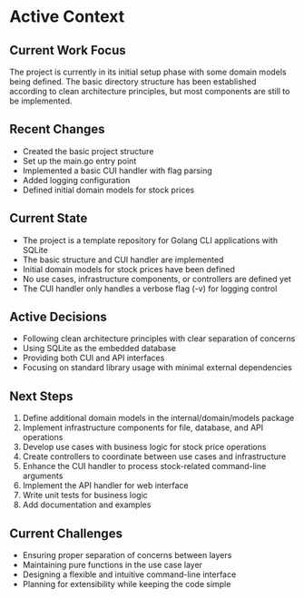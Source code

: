 # Active Context

## Current Work Focus
The project is currently in its initial setup phase with some domain models being defined. The basic directory structure has been established according to clean architecture principles, but most components are still to be implemented.

## Recent Changes
- Created the basic project structure
- Set up the main.go entry point
- Implemented a basic CUI handler with flag parsing
- Added logging configuration
- Defined initial domain models for stock prices

## Current State
- The project is a template repository for Golang CLI applications with SQLite
- The basic structure and CUI handler are implemented
- Initial domain models for stock prices have been defined
- No use cases, infrastructure components, or controllers are defined yet
- The CUI handler only handles a verbose flag (-v) for logging control

## Active Decisions
- Following clean architecture principles with clear separation of concerns
- Using SQLite as the embedded database
- Providing both CUI and API interfaces
- Focusing on standard library usage with minimal external dependencies

## Next Steps
1. Define additional domain models in the internal/domain/models package
2. Implement infrastructure components for file, database, and API operations
3. Develop use cases with business logic for stock price operations
4. Create controllers to coordinate between use cases and infrastructure
5. Enhance the CUI handler to process stock-related command-line arguments
6. Implement the API handler for web interface
7. Write unit tests for business logic
8. Add documentation and examples

## Current Challenges
- Ensuring proper separation of concerns between layers
- Maintaining pure functions in the use case layer
- Designing a flexible and intuitive command-line interface
- Planning for extensibility while keeping the code simple
